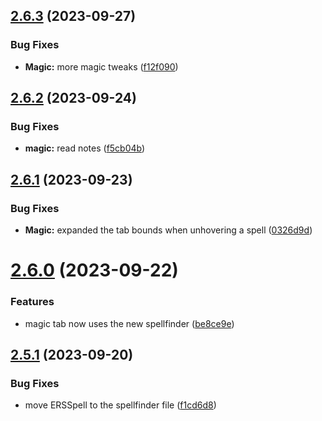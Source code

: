 ## [2.6.3](https://github.com/Torwent/SRL-T/compare/v2.6.2...v2.6.3) (2023-09-27)


### Bug Fixes

* **Magic:** more magic tweaks ([f12f090](https://github.com/Torwent/SRL-T/commit/f12f0909bb4d74da85b890e664412a24f2a463f2))



## [2.6.2](https://github.com/Torwent/SRL-T/compare/v2.6.1...v2.6.2) (2023-09-24)


### Bug Fixes

* **magic:** read notes ([f5cb04b](https://github.com/Torwent/SRL-T/commit/f5cb04be983a0988afa5da5dc528de1126aa9480))



## [2.6.1](https://github.com/Torwent/SRL-T/compare/v2.6.0...v2.6.1) (2023-09-23)


### Bug Fixes

* **Magic:** expanded the tab bounds when unhovering a spell ([0326d9d](https://github.com/Torwent/SRL-T/commit/0326d9d5c4dc54068b8d9bf05a9e7438b4ae3968))



# [2.6.0](https://github.com/Torwent/SRL-T/compare/v2.5.1...v2.6.0) (2023-09-22)


### Features

* magic tab now uses the new spellfinder ([be8ce9e](https://github.com/Torwent/SRL-T/commit/be8ce9e0da1e446e093cbf4786e9ea3e22b6ac37))



## [2.5.1](https://github.com/Torwent/SRL-T/compare/v2.5.0...v2.5.1) (2023-09-20)


### Bug Fixes

* move ERSSpell to the spellfinder file ([f1cd6d8](https://github.com/Torwent/SRL-T/commit/f1cd6d8bf888a02803316d8c94a976d2ea35f1df))



